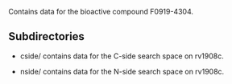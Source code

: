Contains data for the bioactive compound F0919-4304.

## Subdirectories

- cside/ contains data for the C-side search space on rv1908c.

- nside/ contains data for the N-side search space on rv1908c.

